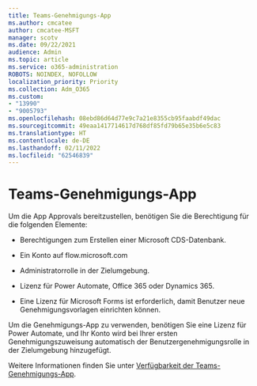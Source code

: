 ```yaml
---
title: Teams-Genehmigungs-App
ms.author: cmcatee
author: cmcatee-MSFT
manager: scotv
ms.date: 09/22/2021
audience: Admin
ms.topic: article
ms.service: o365-administration
ROBOTS: NOINDEX, NOFOLLOW
localization_priority: Priority
ms.collection: Adm_O365
ms.custom:
- "13990"
- "9005793"
ms.openlocfilehash: 08ebd86d64d77e9c7a21e8355cb95faabdf49dac
ms.sourcegitcommit: 49eaa1417714617d768df85fd79b65e35b6e5c83
ms.translationtype: HT
ms.contentlocale: de-DE
ms.lasthandoff: 02/11/2022
ms.locfileid: "62546839"
---
```

# <a name="teams-approvals-app"></a>Teams-Genehmigungs-App

Um die App Approvals bereitzustellen, benötigen Sie die Berechtigung für die folgenden Elemente:

- Berechtigungen zum Erstellen einer Microsoft CDS-Datenbank.

- Ein Konto auf flow.microsoft.com

- Administratorrolle in der Zielumgebung.

- Lizenz für Power Automate, Office 365 oder Dynamics 365.

- Eine Lizenz für Microsoft Forms ist erforderlich, damit Benutzer neue Genehmigungsvorlagen einrichten können.

Um die Genehmigungs-App zu verwenden, benötigen Sie eine Lizenz für Power Automate, und Ihr Konto wird bei Ihrer ersten Genehmigungszuweisung automatisch der Benutzergenehmigungsrolle in der Zielumgebung hinzugefügt.

Weitere Informationen finden Sie unter [Verfügbarkeit der Teams-Genehmigungs-App](https://docs.microsoft.com/microsoftteams/approval-admin).
